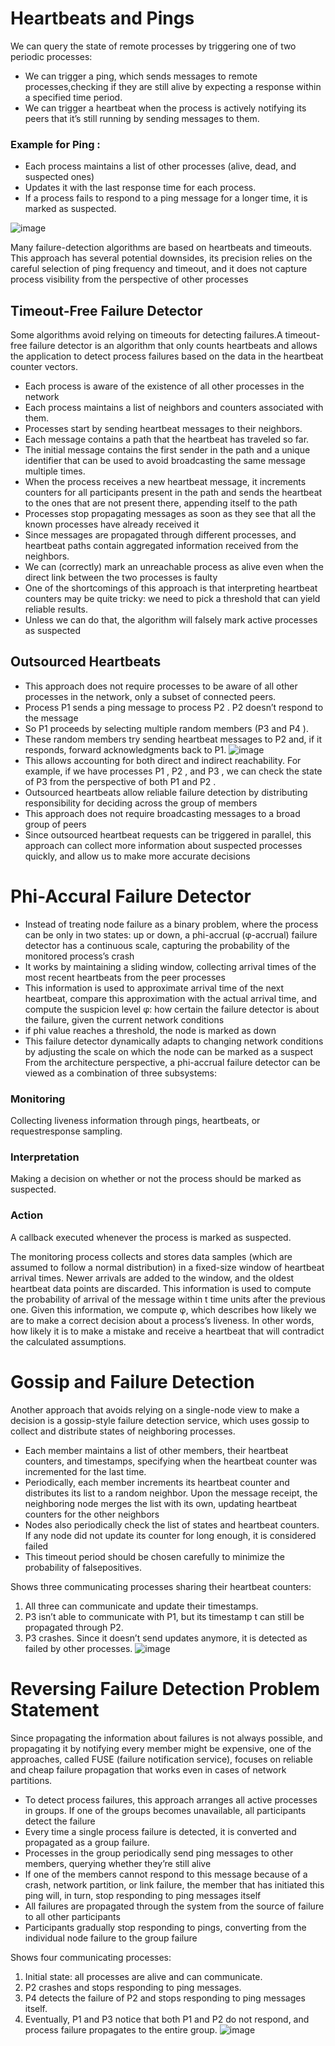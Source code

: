 # Heartbeats and Pings
We can query the state of remote processes by triggering one of two periodic processes:
- We can trigger a ping, which sends messages to remote processes,checking if they are still alive by expecting a response within a specified time period.
- We can trigger a heartbeat when the process is actively notifying its peers that it’s still running by sending messages to them.
### Example for Ping :
- Each process maintains a list of other processes (alive, dead, and suspected ones)
- Updates it with the last response time for each process.
- If a process fails to respond to a ping message for a longer time, it is marked as suspected.

![image](https://github.com/yadavraganu/databases/assets/77580939/253ca6cf-b19c-4bb2-8071-ce12cb1c6c16)

Many failure-detection algorithms are based on heartbeats and timeouts. This approach has several potential downsides, its precision relies on the careful selection of ping frequency and timeout, and it does not capture process visibility from the perspective of other processes
## Timeout-Free Failure Detector
Some algorithms avoid relying on timeouts for detecting failures.A timeout-free failure detector is an algorithm that only counts heartbeats and allows the application to detect process failures based on the data in the heartbeat counter vectors.
- Each process is aware of the existence of all other processes in the network
- Each process maintains a list of neighbors and counters associated with them.
- Processes start by sending heartbeat messages to their neighbors.
- Each message contains a path that the heartbeat has traveled so far.
- The initial message contains the first sender in the path and a unique identifier that can be used to avoid broadcasting the same message multiple times.
- When the process receives a new heartbeat message, it increments counters for all participants present in the path and sends the heartbeat to the ones that are not present there, appending itself to the path
- Processes stop propagating messages as soon as they see that all the known processes have already received it
- Since messages are propagated through different processes, and heartbeat paths contain aggregated information received from the neighbors.
- We can (correctly) mark an unreachable process as alive even when the direct link between the two processes is faulty
- One of the shortcomings of this approach is that interpreting heartbeat counters may be quite tricky: we need to pick a threshold that can yield reliable results.
- Unless we can do that, the algorithm will falsely mark active processes as suspected
## Outsourced Heartbeats
- This approach does not require processes to be aware of all other processes in the network, only a subset of connected peers.
- Process P1 sends a ping message to process P2 . P2 doesn’t respond to the message
- So P1 proceeds by selecting multiple random members (P3 and P4 ).
- These random members try sending heartbeat messages to P2 and, if it responds, forward acknowledgments back to P1.
![image](https://github.com/yadavraganu/databases/assets/77580939/40aa4bd1-c699-4e7b-b49c-a452de64abe6)
- This allows accounting for both direct and indirect reachability. For example, if we have processes P1 , P2 , and P3 , we can check the state of P3 from the perspective of both P1 and P2 .
- Outsourced heartbeats allow reliable failure detection by distributing responsibility for deciding across the group of members
- This approach does not require broadcasting messages to a broad group of peers
- Since outsourced heartbeat requests can be triggered in parallel, this approach can collect more information about suspected processes quickly, and allow us to make more accurate decisions
# Phi-Accural Failure Detector
- Instead of treating node failure as a binary problem, where the process can be only in two states: up or down, a phi-accrual (φ-accrual) failure detector has a continuous scale, capturing the probability of the monitored process’s crash
- It works by maintaining a sliding window, collecting arrival times of the most recent heartbeats from the peer processes
- This information is used to approximate arrival time of the next heartbeat, compare this approximation with the actual arrival time, and compute the suspicion level φ: how certain the failure detector is about the failure, given the current network conditions
- if phi value reaches a threshold, the node is marked as down
- This failure detector dynamically adapts to changing network conditions by adjusting the scale on which the node can be marked as a suspect
From the architecture perspective, a phi-accrual failure detector can be viewed as a combination of three subsystems:
### Monitoring
Collecting liveness information through pings, heartbeats, or requestresponse sampling. 
### Interpretation
Making a decision on whether or not the process should be marked as suspected.
### Action
A callback executed whenever the process is marked as suspected.

The monitoring process collects and stores data samples (which are assumed to follow a normal distribution) in a fixed-size window of heartbeat arrival times. Newer arrivals are added to the window, and the oldest heartbeat data points are discarded.
This information is used to compute the probability of arrival of the message within t time units after the previous one. Given this information, we compute φ, which describes how likely we are to make a correct decision about a process’s liveness. In other words, how likely it is to make a mistake and receive a heartbeat that will contradict the calculated assumptions.
# Gossip and Failure Detection
Another approach that avoids relying on a single-node view to make a decision is a gossip-style failure detection service, which uses gossip to collect and distribute states of neighboring processes.
- Each member maintains a list of other members, their heartbeat counters, and timestamps, specifying when the heartbeat counter was incremented for the last time.
- Periodically, each member increments its heartbeat counter and distributes its list to a random neighbor. Upon the message receipt, the neighboring node merges the list with its own, updating heartbeat counters for the other neighbors
- Nodes also periodically check the list of states and heartbeat counters. If any node did not update its counter for long enough, it is considered failed
- This timeout period should be chosen carefully to minimize the probability of falsepositives.

Shows three communicating processes sharing their heartbeat counters:
1. All three can communicate and update their timestamps.
2. P3 isn’t able to communicate with P1, but its timestamp t can still be propagated through P2.
3. P3 crashes. Since it doesn’t send updates anymore, it is detected as failed by other processes.
![image](https://github.com/yadavraganu/databases/assets/77580939/62c635e0-e194-42e1-be5c-2472bf8926f0)

# Reversing Failure Detection Problem Statement
Since propagating the information about failures is not always possible, and propagating it by notifying every member might be expensive, one of the approaches, called FUSE (failure notification service), focuses on reliable and cheap failure propagation that works even in cases of network partitions.
- To detect process failures, this approach arranges all active processes in groups. If one of the groups becomes unavailable, all participants detect the failure
- Every time a single process failure is detected, it is converted and propagated as a group failure.
- Processes in the group periodically send ping messages to other members, querying whether they’re still alive
- If one of the members cannot respond to this message because of a crash, network partition, or link failure, the member that has initiated this ping will, in turn, stop responding to ping messages itself
- All failures are propagated through the system from the source of failure to all other participants
- Participants gradually stop responding to pings, converting from the individual node failure to the group failure

Shows four communicating processes:
1. Initial state: all processes are alive and can communicate.
2. P2 crashes and stops responding to ping messages.
3. P4 detects the failure of P2 and stops responding to ping messages itself.
4. Eventually, P1 and P3 notice that both P1 and P2 do not respond, and process failure propagates to the entire group.
![image](https://github.com/yadavraganu/databases/assets/77580939/22cfd6aa-c455-42bf-9d6f-f87e2b47b08b)
